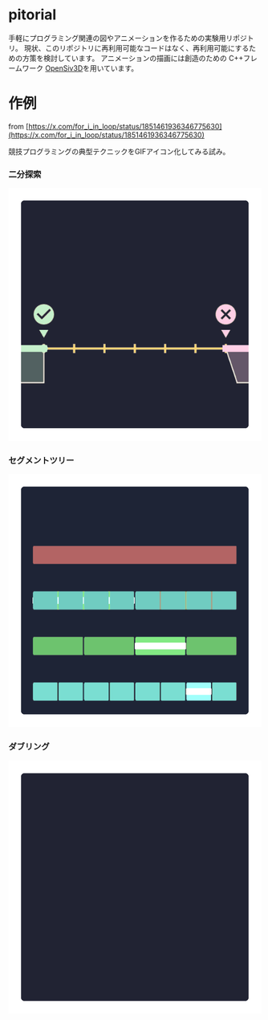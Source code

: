 # pitorial
手軽にプログラミング関連の図やアニメーションを作るための実験用リポジトリ。
現状、このリポジトリに再利用可能なコードはなく、再利用可能にするための方策を検討しています。
アニメーションの描画には創造のための C++フレームワーク [OpenSiv3D](https://siv3d.github.io/ja-jp/)を用いています。

# 作例
from [https://x.com/for_i_in_loop/status/1851461936346775630](https://x.com/for_i_in_loop/status/1851461936346775630)

競技プログラミングの典型テクニックをGIFアイコン化してみる試み。

### 二分探索
![](./App/dst/BinarySearch.gif)

### セグメントツリー
![](./App/dst/segtree.gif)

### ダブリング
![](./App/dst/dubling.gif)
